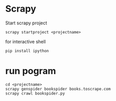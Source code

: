 # Scrapy

Start scrapy project
```
scrapy startproject <projectname>
```
for interactive shell
```
pip install ipython
```

# run pogram
```
cd <projectname>
scrapy genspider bookspider books.toscrape.com
scrapy crawl bookspider.py
```
